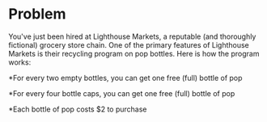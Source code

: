 # Problem
You've just been hired at Lighthouse Markets, a reputable (and thoroughly fictional) grocery store chain. One of the primary features of Lighthouse Markets is their recycling program on pop bottles. Here is how the program works:

*For every two empty bottles, you can get one free (full) bottle of pop

*For every four bottle caps, you can get one free (full) bottle of pop  

*Each bottle of pop costs $2 to purchase